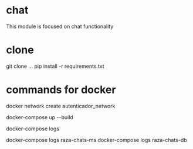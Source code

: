 # chat
This module is focused on chat functionality

# clone
git clone ...
pip install -r requirements.txt

# commands for docker
docker network create autenticador_network

docker-compose up --build

docker-compose logs

docker-compose logs raza-chats-ms
docker-compose logs raza-chats-db